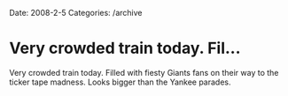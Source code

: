 Date: 2008-2-5
Categories: /archive

# Very crowded train today.  Fil...

Very crowded train today.  Filled with fiesty Giants fans on their way to the ticker tape madness.  Looks bigger than the Yankee parades.
